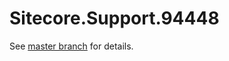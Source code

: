 # Sitecore.Support.94448

See [master branch](https://github.com/sitecoresupport/Sitecore.Support.94448) for details.